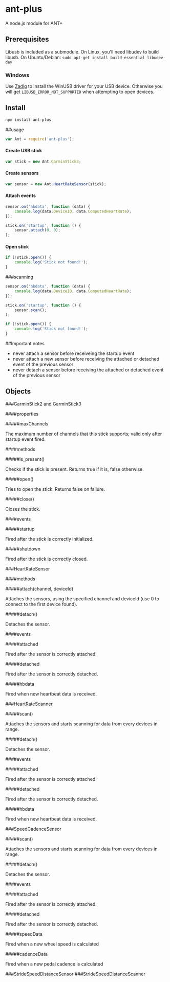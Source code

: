 # ant-plus

A node.js module for ANT+

## Prerequisites

Libusb is included as a submodule. On Linux, you'll need libudev to build libusb. On Ubuntu/Debian: `sudo apt-get install build-essential libudev-dev`

### Windows
Use [Zadig](http://sourceforge.net/projects/libwdi/files/zadig/) to install the WinUSB driver for your USB device. Otherwise you will get `LIBUSB_ERROR_NOT_SUPPORTED` when attempting to open devices.

## Install

```sh
npm install ant-plus
```

##usage

```javascript
var Ant = require('ant-plus');
```
#### Create USB stick

```javascript
var stick = new Ant.GarminStick3;
```

#### Create sensors

```javascript
var sensor = new Ant.HeartRateSensor(stick);
```

#### Attach events

```javascript
sensor.on('hbdata', function (data) {
	console.log(data.DeviceID, data.ComputedHeartRate);
});

stick.on('startup', function () {
	sensor.attach(0, 0);
);
```

#### Open stick

```javascript
if (!stick.open()) {
	console.log('Stick not found!');
}
```

###scanning
```javascript
sensor.on('hbdata', function (data) {
	console.log(data.DeviceID, data.ComputedHeartRate);
});

stick.on('startup', function () {
	sensor.scan();
);

if (!stick.open()) {
	console.log('Stick not found!');
}
```

##Important notes

* never attach a sensor before receiveing the startup event
* never attach a new sensor before receiving the attached or detached event of the previous sensor
* never detach a sensor before receiving the attached or detached event of the previous sensor

## Objects

###GarminStick2 and GarminStick3

####properties

#####maxChannels

The maximum number of channels that this stick supports; valid only after startup event fired.

####methods

#####is_present()

Checks if the stick is present. Returns true if it is, false otherwise.

#####open()

Tries to open the stick. Returns false on failure.

#####close()

Closes the stick.

####events

#####startup

Fired after the stick is correctly initialized.

#####shutdown

Fired after the stick is correctly closed.

###HeartRateSensor

####methods

#####attach(channel, deviceId)

Attaches the sensors, using the specified channel and deviceId (use 0 to connect to the first device found).

#####detach()

Detaches the sensor.

####events

#####attached

Fired after the sensor is correctly attached.

#####detached

Fired after the sensor is correctly detached.

#####hbdata

Fired when new heartbeat data is received.

###HeartRateScanner

#####scan()

Attaches the sensors and starts scanning for data from every devices in range.

#####detach()

Detaches the sensor.

####events

#####attached

Fired after the sensor is correctly attached.

#####detached

Fired after the sensor is correctly detached.

#####hbdata

Fired when new heartbeat data is received.

###SpeedCadenceSensor

#####scan()

Attaches the sensors and starts scanning for data from every devices in range.

#####detach()

Detaches the sensor.

####events

#####attached

Fired after the sensor is correctly attached.

#####detached

Fired after the sensor is correctly detached.

#####speedData

Fired when a new wheel speed is calculated

#####cadenceData

Fired when a new pedal cadence is calculated

###StrideSpeedDistanceSensor
###StrideSpeedDistanceScanner

